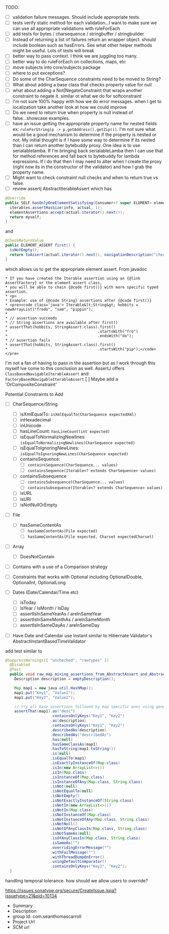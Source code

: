 TODO:
- [ ] validation failure messages. Should include appropriate tests.
- [ ] tests verify static method for each validation...I want to make sure we can use all appropriate validations with ruleForEach
- [ ] add tests for bytes / charsequence / stringbuffer / stringbuilder
- [ ] Instead of returning a list of failures return an wrapper object. 
  should include boolean such as hasErrors. 
  See what other helper methods might be useful.
  Lots of tests will break
- [ ] better way to pass context. I think we are juggling too many.
- [ ] better way to do ruleForEach on collections, maps, etc
- [ ] move subjects into core/subjects package
- [ ] where to put exceptions?
- [ ] Do some of the CharSequence constraints need to be moved to String?
- [ ] What about adding a base class that checks property value for null
- [ ] what about adding a Not|NegateConstraint that wraps another constraint to negate it. similar ot what we do for softconstraint
- [ ] I'm not sure 100% happy with how we do error messages. when I get to localization take another look at how we could improve
- [ ] Do we need to return true when property is null instead of false...showcase examples.
- [ ] have an issue getting the appropriate property name for nested fields ex: `ruleForString(p -> p.getAddress().getZip())`. 
I'm not sure what would be a good mechanism to determine if the property is nested or not. 
My initial thought is if I have some way to determine if its nested than I can return another bytebuddy proxy. 
One idea is to use serialablelamba. 
If I'm bringing back serialableLamba then I can use that for method references and fall back to bytebuddy for lambda expressions.
If I do that then I may need to alter when I create the proxy (right now its in the constructor of the validator) and how I grab the property name. 
- [ ] Might want to check constraint null checks and when to return true vs false.
- [ ] review assertj AbstractIterableAssert which has 
```java 
@Override
public SELF hasOnlyOneElementSatisfying(Consumer<? super ELEMENT> elementAssertions) {
  iterables.assertHasSize(info, actual, 1);
  elementAssertions.accept(actual.iterator().next());
  return myself;
}
```
and 
```java
@CheckReturnValue
public ELEMENT_ASSERT first() {
  isNotEmpty();
  return toAssert(actual.iterator().next(), navigationDescription("check first element"));
}
```  
which allows us to get the appropriate element assert. From javadoc
```
* If you have created the Iterable assertion using an {@link AssertFactory} or the element assert class,
* you will be able to chain {@code first()} with more specific typed assertion.
* <p>
* Example: use of {@code String} assertions after {@code first()}
* <pre><code class='java'> Iterable&lt;String&gt; hobbits = newArrayList("frodo", "sam", "pippin");
*
* // assertion succeeds
* // String assertions are available after first()
* assertThat(hobbits, StringAssert.class).first()
*                                        .startsWith("fro")
*                                        .endsWith("do");
* // assertion fails
* assertThat(hobbits, StringAssert.class).first()
*                                        .startsWith("pip");</code></pre>
```

I'm not a fan of having to pass in the assertion but as I work through this myself Ive come to this conclusion as well. 
AssertJ offers `ClassBasedNavigableIterableAssert` and `FactoryBasedNavigableIterableAssert`
[ ] Maybe add a 'OrCompositeConstraint'


Potential Constraints to Add
- [ ] CharSequence/String
  - [ ] isXmlEqualTo: `isXmlEqualTo(CharSequence expectedXml)`
  - [ ] inHexadecimal
  - [ ] inUnicode
  - [ ] hasLineCount: `hasLineCount(int expected)`
  - [ ] isEqualToNormalizingNewlines: `isEqualToNormalizingNewlines(CharSequence expected)`
  - [ ] isEqualToIgnoringNewLines: `isEqualToIgnoringNewLines(CharSequence expected)`
  - [ ] containsSequence: 
    - [ ] `containsSequence(CharSequence... values)`
    - [ ] `containsSequence(Iterable<? extends CharSequence> values)`
  - [ ] containsSubsequence
    - [ ] `containsSubsequence(CharSequence... values)`
    - [ ] `containsSubsequence(Iterable<? extends CharSequence> values)`
  - [ ] isURL 
  - [ ] isURI
  - [ ] isNotNullOrEmpty
- [ ] File
  - [ ] hasSameContentAs
    - [ ] `hasSameContentAs(File expected)`
    - [ ] `hasSameContentAs(File expected, Charset expectedCharset)`
- [ ] Array
  - [ ] DoesNotContain
- [ ] Contains with a use of a Comparison strategy
- [ ] Constraints that works with Optional including OptionalDouble, OptionalInt, OptionalLong
- [ ] Dates (Date/Calendar/Time etc)
  - [ ] isToday
  - [ ] IsYear / IsMonth / IsDay
  - [ ] assertIsInSameYearAs / areInSameYear
  - [ ] assertIsInSameMonthAs / areInSameMonth
  - [ ] assertIsInSameDayAs / areInSameDay
- [ ] Have Date and Calendar use Instant similar to Hibernate Validator's AbstractInstantBasedTimeValidator
 
 

add test similar to 
```java
@SuppressWarnings({ "unchecked", "rawtypes" })
  @Disabled
  @Test
  public void raw_map_mixing_assertions_from_AbstractAssert_and_AbstractMapAssert() {
    Description description = emptyDescription();

    Map map1 = new java.util.HashMap();
    map1.put("Key1", "Value1");
    map1.put("Key2", "Value2");

    // try all base assertions followed by map specific ones using generics
    assertThat(map1).as("desc")
                    .containsOnlyKeys("Key1", "Key2")
                    .as(description)
                    .containsOnlyKeys("Key1", "Key2")
                    .describedAs(description)
                    .describedAs("describedAs")
                    .has(null)
                    .hasSameClassAs(map1)
                    .hasToString(map1.toString())
                    .is(null)
                    .isEqualTo(map1)
                    .isExactlyInstanceOf(Map.class)
                    .isIn(new ArrayList<>())
                    .isIn(Map.class)
                    .isInstanceOf(Map.class)
                    .isInstanceOfAny(Map.class, String.class)
                    .isNot(null)
                    .isNotEqualTo(null)
                    .isNotEmpty()
                    .isNotExactlyInstanceOf(String.class)
                    .isNotIn(new ArrayList<>())
                    .isNotIn(Map.class)
                    .isNotInstanceOf(Map.class)
                    .isNotInstanceOfAny(Map.class, String.class)
                    .isNotNull()
                    .isNotOfAnyClassIn(Map.class, String.class)
                    .isNotSameAs(null)
                    .isOfAnyClassIn(Map.class, String.class)
                    .isSameAs("")
                    .overridingErrorMessage("")
                    .withFailMessage("")
                    .withThreadDumpOnError()
                    .usingDefaultComparator()
                    .containsOnlyKeys("Key1", "Key2");
  }
```

handling temporal tolerance. how should we allow users to override?


https://issues.sonatype.org/secure/CreateIssue.jspa?issuetype=21&pid=10134
* Summary
* Description
* group Id: com.seanthomascarroll
* Project Url
* SCM url


